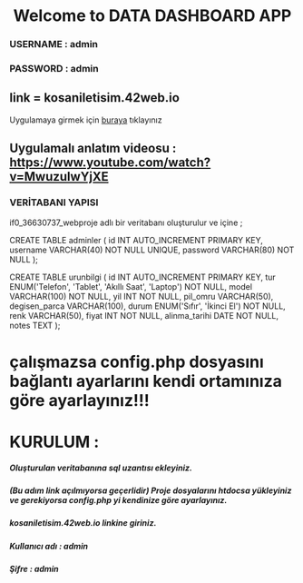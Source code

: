 <h1 align="center">Welcome to DATA DASHBOARD APP</h1>

<h3 align="left">USERNAME : admin</h3>
<h3 align="left">PASSWORD : admin</h3>

## link = kosaniletisim.42web.io <br/>
Uygulamaya girmek için [buraya](kosaniletisim.42web.io) tıklayınız
## Uygulamalı anlatım videosu : https://www.youtube.com/watch?v=MwuzulwYjXE






<h3 align="left"> VERİTABANI YAPISI </h3>
if0_36630737_webproje adlı bir veritabanı oluşturulur ve içine ;

CREATE TABLE adminler (
    id INT AUTO_INCREMENT PRIMARY KEY,
    username VARCHAR(40) NOT NULL UNIQUE,
    password VARCHAR(80) NOT NULL
);

CREATE TABLE urunbilgi (
    id INT AUTO_INCREMENT PRIMARY KEY,
    tur ENUM('Telefon', 'Tablet', 'Akıllı Saat', 'Laptop') NOT NULL,
    model VARCHAR(100) NOT NULL,
    yil INT NOT NULL,
    pil_omru VARCHAR(50),
    degisen_parca VARCHAR(100),
    durum ENUM('Sıfır', 'İkinci El') NOT NULL,
    renk VARCHAR(50),
    fiyat INT NOT NULL,
    alinma_tarihi DATE NOT NULL,
    notes TEXT
);

<h1>çalışmazsa config.php dosyasını bağlantı ayarlarını kendi ortamınıza göre ayarlayınız!!!</h1>

<h1>KURULUM :</h1>
<h5>Oluşturulan veritabanına sql uzantısı ekleyiniz.</h5>
<h5>(Bu adım link açılmıyorsa geçerlidir) Proje dosyalarını htdocsa yükleyiniz ve gerekiyorsa config.php yi kendinize göre ayarlayınız.</h5> 
<h5>kosaniletisim.42web.io linkine giriniz.</h5>
<h5>Kullanıcı adı : admin</h5>
<h5>Şifre : admin</h5>







<p align="left">
</p>
